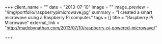 +++
client_name = ""
date = "2013-07-10"
image = ""
image_preview = "/img/portfolio/raspberrypimicrowave.jpg"
summary = "I created a smart microwave using a Raspberry Pi computer."
tags = []
title = "Raspberry Pi Microwave"
external_link = "http://madebynathan.com/2013/07/10/raspberry-pi-powered-microwave/"

+++

